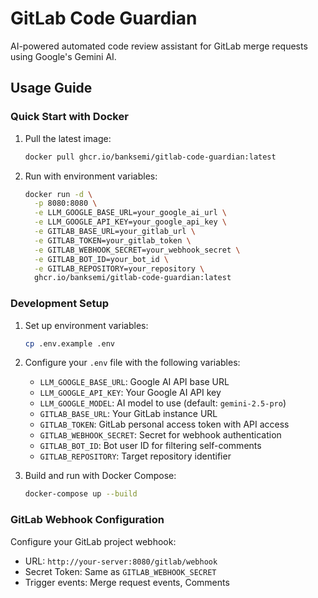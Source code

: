 # GitLab Code Guardian

AI-powered automated code review assistant for GitLab merge requests using Google's Gemini AI.

## Usage Guide

### Quick Start with Docker

1. Pull the latest image:
   ```bash
   docker pull ghcr.io/banksemi/gitlab-code-guardian:latest
   ```

2. Run with environment variables:
   ```bash
   docker run -d \
     -p 8080:8080 \
     -e LLM_GOOGLE_BASE_URL=your_google_ai_url \
     -e LLM_GOOGLE_API_KEY=your_google_api_key \
     -e GITLAB_BASE_URL=your_gitlab_url \
     -e GITLAB_TOKEN=your_gitlab_token \
     -e GITLAB_WEBHOOK_SECRET=your_webhook_secret \
     -e GITLAB_BOT_ID=your_bot_id \
     -e GITLAB_REPOSITORY=your_repository \
     ghcr.io/banksemi/gitlab-code-guardian:latest
   ```

### Development Setup

1. Set up environment variables:
   ```bash
   cp .env.example .env
   ```

2. Configure your `.env` file with the following variables:
   - `LLM_GOOGLE_BASE_URL`: Google AI API base URL
   - `LLM_GOOGLE_API_KEY`: Your Google AI API key
   - `LLM_GOOGLE_MODEL`: AI model to use (default: `gemini-2.5-pro`)
   - `GITLAB_BASE_URL`: Your GitLab instance URL
   - `GITLAB_TOKEN`: GitLab personal access token with API access
   - `GITLAB_WEBHOOK_SECRET`: Secret for webhook authentication
   - `GITLAB_BOT_ID`: Bot user ID for filtering self-comments
   - `GITLAB_REPOSITORY`: Target repository identifier

3. Build and run with Docker Compose:
   ```bash
   docker-compose up --build
   ```

### GitLab Webhook Configuration

Configure your GitLab project webhook:
- URL: `http://your-server:8080/gitlab/webhook`
- Secret Token: Same as `GITLAB_WEBHOOK_SECRET`
- Trigger events: Merge request events, Comments